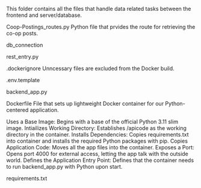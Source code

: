 This folder contains all the files that handle data related tasks between the frontend and server/database.

Coop-Postings_routes.py
Python file that prvides the route for retrieving the co-op posts.

db_connection


rest_entry.py


.dockerignore
Unncessary files are excluded from the Docker build.

.env.template


backend_app.py


Dockerfile
File that sets up lightweight Docker container for our Python-centered application.

Uses a Base Image: Begins with a base of the official Python 3.11 slim image.
Intiailizes Working Directory: Establishes /apicode as the working directory in the container.
Installs Dependencies: Copies requirements.txt into container and installs the required Python packages with pip.
Copies Application Code: Moves all the app files into the container.
Exposes a Port: Opens port 4000 for external access, letting the app talk with the outside world.
Defines the Application Entry Point: Defines that the container needs to run backend_app.py with Python upon start.

requirements.txt
